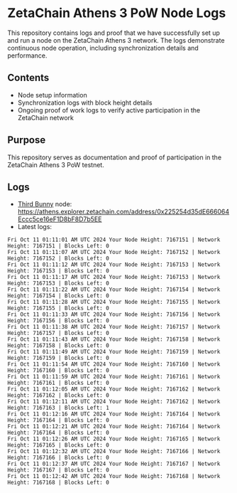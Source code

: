 # ZetaChain Athens 3 PoW Node Logs
This repository contains logs and proof that we have successfully set up and run a node on the ZetaChain Athens 3 network. The logs demonstrate continuous node operation, including synchronization details and performance.

## Contents
- Node setup information
- Synchronization logs with block height details
- Ongoing proof of work logs to verify active participation in the ZetaChain network

## Purpose
This repository serves as documentation and proof of participation in the ZetaChain Athens 3 PoW testnet.

## Logs

- [Third Bunny](https://thirdbunny.xyz/) node: https://athens.explorer.zetachain.com/address/0x225254d35dE666064Eccc5ce16eF1D8bF8D7b5EE
- Latest logs:
```
Fri Oct 11 01:11:01 AM UTC 2024 Your Node Height: 7167151 | Network Height: 7167151 | Blocks Left: 0
Fri Oct 11 01:11:07 AM UTC 2024 Your Node Height: 7167152 | Network Height: 7167152 | Blocks Left: 0
Fri Oct 11 01:11:12 AM UTC 2024 Your Node Height: 7167153 | Network Height: 7167153 | Blocks Left: 0
Fri Oct 11 01:11:17 AM UTC 2024 Your Node Height: 7167153 | Network Height: 7167153 | Blocks Left: 0
Fri Oct 11 01:11:22 AM UTC 2024 Your Node Height: 7167154 | Network Height: 7167154 | Blocks Left: 0
Fri Oct 11 01:11:28 AM UTC 2024 Your Node Height: 7167155 | Network Height: 7167155 | Blocks Left: 0
Fri Oct 11 01:11:33 AM UTC 2024 Your Node Height: 7167156 | Network Height: 7167156 | Blocks Left: 0
Fri Oct 11 01:11:38 AM UTC 2024 Your Node Height: 7167157 | Network Height: 7167157 | Blocks Left: 0
Fri Oct 11 01:11:43 AM UTC 2024 Your Node Height: 7167158 | Network Height: 7167158 | Blocks Left: 0
Fri Oct 11 01:11:49 AM UTC 2024 Your Node Height: 7167159 | Network Height: 7167159 | Blocks Left: 0
Fri Oct 11 01:11:54 AM UTC 2024 Your Node Height: 7167160 | Network Height: 7167160 | Blocks Left: 0
Fri Oct 11 01:11:59 AM UTC 2024 Your Node Height: 7167161 | Network Height: 7167161 | Blocks Left: 0
Fri Oct 11 01:12:05 AM UTC 2024 Your Node Height: 7167162 | Network Height: 7167162 | Blocks Left: 0
Fri Oct 11 01:12:11 AM UTC 2024 Your Node Height: 7167162 | Network Height: 7167163 | Blocks Left: 1
Fri Oct 11 01:12:16 AM UTC 2024 Your Node Height: 7167164 | Network Height: 7167164 | Blocks Left: 0
Fri Oct 11 01:12:21 AM UTC 2024 Your Node Height: 7167164 | Network Height: 7167164 | Blocks Left: 0
Fri Oct 11 01:12:26 AM UTC 2024 Your Node Height: 7167165 | Network Height: 7167165 | Blocks Left: 0
Fri Oct 11 01:12:32 AM UTC 2024 Your Node Height: 7167166 | Network Height: 7167166 | Blocks Left: 0
Fri Oct 11 01:12:37 AM UTC 2024 Your Node Height: 7167167 | Network Height: 7167167 | Blocks Left: 0
Fri Oct 11 01:12:42 AM UTC 2024 Your Node Height: 7167168 | Network Height: 7167168 | Blocks Left: 0
```
